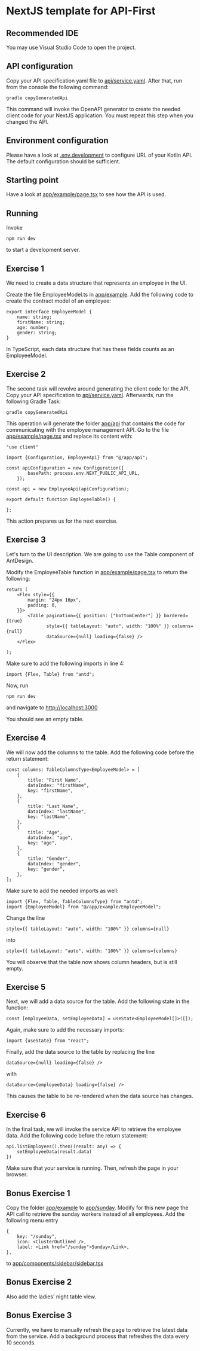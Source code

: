 # NextJS template for API-First

## Recommended IDE

You may use Visual Studio Code to open the project.

## API configuration

Copy your API specification yaml file to [api/service.yaml](api/service.yaml).
After that, run from the console the following command:

    gradle copyGeneratedApi

This command will invoke the OpenAPI generator to create the needed client code for your NextJS application.
You must repeat this step when you changed the API.

## Environment configuration

Please have a look at [.env.development](.env.development) to configure URL of your Kotlin API.
The default configuration should be sufficient.

## Starting point

Have a look at [app/example/page.tsx](app/example/page.tsx) to see how the API is used.

## Running

Invoke 

    npm run dev

to start a development server.

## Exercise 1

We need to create a data structure that represents an employee in the UI.

Create the file EmployeeModel.ts in [app/example](./app/example).
Add the following code to create the contract model of an employee:

    export interface EmployeeModel {
        name: string;
        firstName: string;
        age: number;
        gender: string;
    }

In TypeScript, each data structure that has these fields counts as an EmployeeModel.

## Exercise 2 

The second task will revolve around generating the client code for the API.
Copy your API specification to [api/service.yaml](api/service.yaml).
Afterwards, run the following Gradle Task:

    gradle copyGeneratedApi

This operation will generate the folder [app/api](./app/api) that contains the code for communicating with the
employee management API.
Go to the file [app/example/page.tsx](./app/example/page.tsx) and replace its content with:

    "use client"

    import {Configuration, EmployeeApi} from "@/app/api";

    const apiConfiguration = new Configuration({
            basePath: process.env.NEXT_PUBLIC_API_URL,
        });

    const api = new EmployeeApi(apiConfiguration);

    export default function EmployeeTable() {

    };

This action prepares us for the next exercise.

## Exercise 3

Let's turn to the UI description. We are going to use the Table component of AntDesign.

Modify the EmployeeTable function in [app/example/page.tsx](./app/example/page.tsx) to return the following:

    return (
        <Flex style={{
            margin: "24px 16px",
            padding: 0,
        }}>
            <Table pagination={{ position: ["bottomCenter"] }} bordered={true}
                   style={{ tableLayout: "auto", width: "100%" }} columns={null}
                   dataSource={null} loading={false} />
        </Flex>

    );

Make sure to add the following imports in line 4:

    import {Flex, Table} from "antd";

Now, run 

    npm run dev

and navigate to [http://localhost:3000](http://localhost:3000)

You should see an empty table.

## Exercise 4

We will now add the columns to the table.
Add the following code before the return statement:

    const columns: TableColumnsType<EmployeeModel> = [
        {
            title: "First Name",
            dataIndex: "firstName",
            key: "firstName",
        },
        {
            title: "Last Name",
            dataIndex: "lastName",
            key: "lastName",
        },
        {
            title: "Age",
            dataIndex: "age",
            key: "age",
        },
        {
            title: "Gender",
            dataIndex: "gender",
            key: "gender",
        },
    ];

Make sure to add the needed imports as well:

    import {Flex, Table, TableColumnsType} from "antd";
    import {EmployeeModel} from "@/app/example/EmployeeModel";

Change the line 

    style={{ tableLayout: "auto", width: "100%" }} columns={null}

into 

    style={{ tableLayout: "auto", width: "100%" }} columns={columns}

You will observe that the table now shows column headers, but is still empty.

## Exercise 5

Next, we will add a data source for the table.
Add the following state in the function:

    const [employeeData, setEmployeeData] = useState<EmployeeModel[]>([]);

Again, make sure to add the necessary imports:

    import {useState} from "react";

Finally, add the data source to the table by replacing the line

    dataSource={null} loading={false} />

with

    dataSource={employeeData} loading={false} />

This causes the table to be re-rendered when the data source has changes.

## Exercise 6

In the final task, we will invoke the service API to retrieve the employee data.
Add the following code before the return statement:

    api.listEmployees().then((result: any) => {
        setEmployeeData(result.data)
    })

Make sure that your service is running.
Then, refresh the page in your browser.

## Bonus Exercise 1

Copy the folder [app/example](./app/example) to [app/sunday](./app/sunday).
Modify for this new page the API call to retrieve the sunday workers instead of all employees.
Add the following menu entry

    {
        key: "/sunday",
        icon: <ClusterOutlined />,
        label: <Link href="/sunday">Sunday</Link>,
    },

to [app/components/sidebar/sidebar.tsx](./app/components/sidebar/sidebar.tsx)

## Bonus Exercise 2

Also add the ladies' night table view.

## Bonus Exercise 3

Currently, we have to manually refresh the page to retrieve the latest data from the service.
Add a background process that refreshes the data every 10 seconds.

